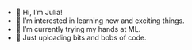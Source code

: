 - 👋 Hi, I’m Julia!
- 👀 I’m interested in learning new and exciting things.
- 🌱 I’m currently trying my hands at ML.
- 💞️ Just uploading bits and bobs of code. 

<!---
liluuen/liluuen is a ✨ special ✨ repository because its `README.md` (this file) appears on your GitHub profile.
You can click the Preview link to take a look at your changes.
--->
